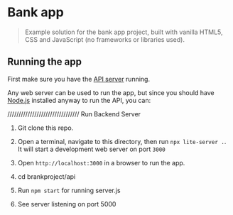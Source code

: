 # Bank app

> Example solution for the bank app project, built with vanilla HTML5, CSS and JavaScript (no frameworks or libraries used).

## Running the app

First make sure you have the [API server](../api/README.md) running.

Any web server can be used to run the app, but since you should have [Node.js](https://nodejs.org) installed anyway to run the API, you can:


////////////////////////////////
Run Backend Server

1. Git clone this repo.
2. Open a terminal, navigate to this directory, then run `npx lite-server .`. It will start a development web server on port `3000`
3. Open `http://localhost:3000` in a browser to run the app.

1. cd brankproject/api
2. Run `npm start` for running server.js
3. See server listening on port 5000